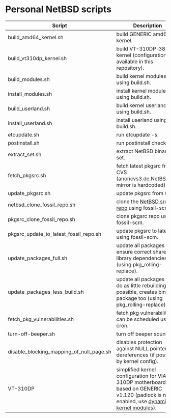# Personal NetBSD scripts #

Script | Description
------------ | -------------
build_amd64_kernel.sh | build GENERIC amd64 kernel.
build_vt310dp_kernel.sh |	build VT-310DP i386 kernel (configuration is available in this repository).
build_modules.sh | build kernel modules using build.sh.
install_modules.sh | install kernel modules using build.sh.
build_userland.sh | build kernel userland using build.sh.
install_userland.sh | install userland using build.sh.
etcupdate.sh | run etcupdate -s.
postinstall.sh | run postinstall check.
extract_set.sh | extract NetBSD binary set.
fetch_pkgsrc.sh | fetch latest pkgsrc from CVS (anoncvs3.de.NetBSD.org mirror is hardcoded)
update_pkgsrc.sh | update pkgsrc from CVS
netbsd_clone_fossil_repo.sh | clone the [NetBSD src repo](https://src.fossil.netbsd.org/) using fossil-scm
pkgsrc_clone_fossil_repo.sh | clone pkgsrc repo using fossil-scm.
pkgsrc_update_to_latest_fossil_repo.sh | update pkgsrc to latest using fossil-scm.
update_packages_full.sh | update all packages and ensure correct shared library dependencies (using pkg_rolling-replace).
update_packages_less_build.sh |  update all packages but do as little rebuilding as possible, creates binary package too (using pkg_rolling-replace).
fetch_pkg_vulnerabilities.sh | fetch pkg vulnerabilities, can be scheduled using cron.
turn-off-beeper.sh | turn off beeper sound.	
disable_blocking_mapping_of_null_page.sh | disables protection against NULL pointer dereferences (if possible by kernel config).
VT-310DP | simplified kernel configuration for VIA VT-310DP motherboard based on GENERIC v1.120 (padlock is not enabled, use [dynamic kernel modules](http://netbsd.gw.com/cgi-bin/man-cgi?module+7+NetBSD-current)).
